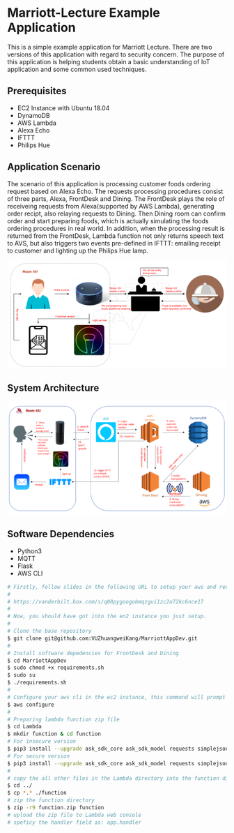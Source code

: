 # Marriott-Lecture Example Application

This is a simple example application for Marriott Lecture. There are two versions of this application with regard to security concern. The purpose of this application is helping students obtain a basic understanding of IoT application and some common used techniques.

## Prerequisites

- EC2 Instance with Ubuntu 18.04
- DynamoDB
- AWS Lambda
- Alexa Echo
- IFTTT
- Philips Hue

## Application Scenario

The scenario of this application is processing customer foods ordering request based on Alexa Echo. The requests processing procedures consist of three parts, Alexa, FrontDesk and Dining. The FrontDesk plays the role of receiveing requests from Alexa(supported by AWS Lambda), generating order recipt, also relaying requests to Dining. Then Dining room can confirm order and start preparing foods, which is actually simulating the foods ordering procedures in real world. In addition, when the processing result is returned from the FrontDesk, Lambda function not only returns speech text to AVS, but also triggers two events pre-defined in IFTTT: emailing receipt to customer and lighting up the Philips Hue lamp.

![Scenario](./images/scenario.PNG)

## System Architecture

![System Architecture](./images/ArchitectureDesign.PNG)

## Software Dependencies

- Python3
- MQTT
- Flask
- AWS CLI

```bash
# Firstly, follow slides in the following URL to setup your aws and required depedencies: 
#
# https://vanderbilt.box.com/s/q08pygoogobmqzgui1zc2o72kc6nce17 
#
# Now, you should have got into the en2 instance you just setup.
# 
# Clone the base repository
$ git clone git@github.com:VUZhuangweiKang/MarriottAppDev.git
# 
# Install software depedencies for FrontDesk and Dining
$ cd MarriottAppDev
$ sudo chmod +x requirements.sh
$ sudo su
$ ./requirements.sh
#
# Configure your aws cli in the ec2 instance, this commond will prompt you to enter your aws access key and the secert access key you just saved.
$ aws configure
# 
# Preparing lambda function zip file
$ cd Lambda
$ mkdir function & cd function
# For insecure version
$ pip3 install --upgrade ask_sdk_core ask_sdk_model requests simplejson --target .
# For secure version
$ pip3 install --upgrade ask_sdk_core ask_sdk_model requests simplejson pycryptodomex --target .
#
# copy the all other files in the Lambda directory into the function directory
$ cd ../
$ cp *.* ./function
# zip the function directory
$ zip -r9 function.zip function
# upload the zip file to Lambda web console
# speficy the handler field as: app.handler
```